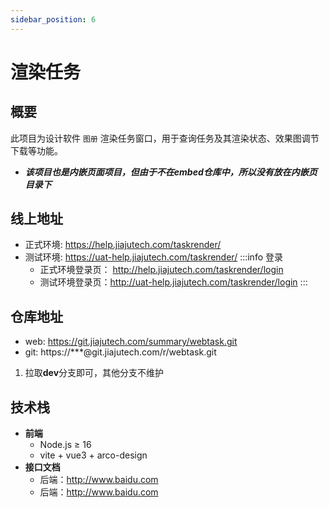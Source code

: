 ```yaml
---
sidebar_position: 6
---
```


# 渲染任务

## 概要
此项目为设计软件 `图册` 渲染任务窗口，用于查询任务及其渲染状态、效果图调节下载等功能。

* ___该项目也是内嵌页面项目，但由于不在embed仓库中，所以没有放在内嵌页目录下___

## 线上地址
  - 正式环境: https://help.jiajutech.com/taskrender/
  - 测试环境: https://uat-help.jiajutech.com/taskrender/
  :::info 登录
    - 正式环境登录页： http://help.jiajutech.com/taskrender/login
    - 测试环境登录页：http://uat-help.jiajutech.com/taskrender/login 
  :::
## 仓库地址
  
  - web: https://git.jiajutech.com/summary/webtask.git
  - git: https://***@git.jiajutech.com/r/webtask.git
  1. 拉取**dev**分支即可，其他分支不维护

## 技术栈

  - **前端**
      - Node.js ≥ 16
      - vite + vue3 + arco-design
  - **接口文档**
      - 后端：http://www.baidu.com
      - 后端：http://www.baidu.com
